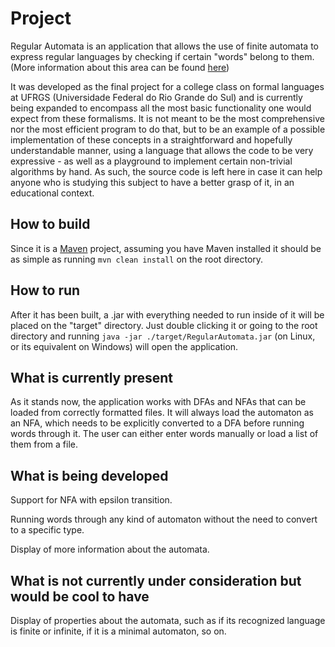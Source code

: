 # Project
Regular Automata is an application that allows the use of finite automata to express regular languages by checking if certain "words" belong to them. (More information about this area can be found [here](https://en.wikipedia.org/wiki/Automata_theory))

It was developed as the final project for a college class on formal languages at UFRGS (Universidade Federal do Rio Grande do Sul) and is currently being expanded to encompass all the most basic functionality one would expect from these formalisms. It is not meant to be the most comprehensive nor the most efficient program to do that, but to be an example of a possible implementation of these concepts in a straightforward and hopefully understandable manner, using a language that allows the code to be very expressive - as well as a playground to implement certain non-trivial algorithms by hand. As such, the source code is left here in case it can help anyone who is studying this subject to have a better grasp of it, in an educational context.

## How to build
Since it is a [Maven](https://maven.apache.org/) project, assuming you have Maven installed it should be as simple as running `mvn clean install` on the root directory.

## How to run
After it has been built, a .jar with everything needed to run inside of it will be placed on the "target" directory. Just double clicking it or going to the root directory and running `java -jar ./target/RegularAutomata.jar` (on Linux, or its equivalent on Windows) will open the application.

## What is currently present
As it stands now, the application works with DFAs and NFAs that can be loaded from correctly formatted files. It will always load the automaton as an NFA, which needs to be explicitly converted to a DFA before running words through it. The user can either enter words manually or load a list of them from a file.

## What is being developed
Support for NFA with epsilon transition.

Running words through any kind of automaton without the need to convert to a specific type.

Display of more information about the automata.


## What is not currently under consideration but would be cool to have
Display of properties about the automata, such as if its recognized language is finite or infinite, if it is a minimal automaton, so on.
